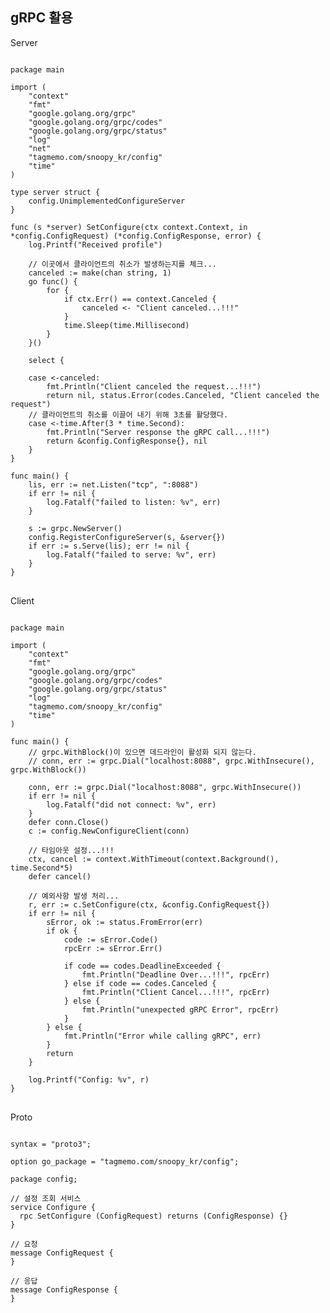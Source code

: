 gRPC 활용
-----

Server
<pre>
<code>
package main

import (
	"context"
	"fmt"
	"google.golang.org/grpc"
	"google.golang.org/grpc/codes"
	"google.golang.org/grpc/status"
	"log"
	"net"
	"tagmemo.com/snoopy_kr/config"
	"time"
)

type server struct {
	config.UnimplementedConfigureServer
}

func (s *server) SetConfigure(ctx context.Context, in *config.ConfigRequest) (*config.ConfigResponse, error) {
	log.Printf("Received profile")

	// 이곳에서 클라이언트의 취소가 발생하는지를 체크...
	canceled := make(chan string, 1)
	go func() {
		for {
			if ctx.Err() == context.Canceled {
				canceled <- "Client canceled...!!!"
			}
			time.Sleep(time.Millisecond)
		}
	}()

	select {

	case <-canceled:
		fmt.Println("Client canceled the request...!!!")
		return nil, status.Error(codes.Canceled, "Client canceled the request")
	// 클라이언트의 취소를 이끌어 내기 위해 3초를 활당했다.
	case <-time.After(3 * time.Second):
		fmt.Println("Server response the gRPC call...!!!")
		return &config.ConfigResponse{}, nil
	}
}

func main() {
	lis, err := net.Listen("tcp", ":8088")
	if err != nil {
		log.Fatalf("failed to listen: %v", err)
	}

	s := grpc.NewServer()
	config.RegisterConfigureServer(s, &server{})
	if err := s.Serve(lis); err != nil {
		log.Fatalf("failed to serve: %v", err)
	}
}
</code>
</pre>

Client

<pre>
<code>
package main

import (
	"context"
	"fmt"
	"google.golang.org/grpc"
	"google.golang.org/grpc/codes"
	"google.golang.org/grpc/status"
	"log"
	"tagmemo.com/snoopy_kr/config"
	"time"
)

func main() {
	// grpc.WithBlock()이 있으면 데드라인이 활성화 되지 않는다.
	// conn, err := grpc.Dial("localhost:8088", grpc.WithInsecure(), grpc.WithBlock())

	conn, err := grpc.Dial("localhost:8088", grpc.WithInsecure())
	if err != nil {
		log.Fatalf("did not connect: %v", err)
	}
	defer conn.Close()
	c := config.NewConfigureClient(conn)

	// 타임아웃 설정...!!!
	ctx, cancel := context.WithTimeout(context.Background(), time.Second*5)
	defer cancel()

	// 예외사항 발생 처리...
	r, err := c.SetConfigure(ctx, &config.ConfigRequest{})
	if err != nil {
		sError, ok := status.FromError(err)
		if ok {
			code := sError.Code()
			rpcErr := sError.Err()

			if code == codes.DeadlineExceeded {
				fmt.Println("Deadline Over...!!!", rpcErr)
			} else if code == codes.Canceled {
				fmt.Println("Client Cancel...!!!", rpcErr)
			} else {
				fmt.Println("unexpected gRPC Error", rpcErr)
			}
		} else {
			fmt.Println("Error while calling gRPC", err)
		}
		return
	}

	log.Printf("Config: %v", r)
}
</code>
</pre>

Proto

<pre>
<code>
syntax = "proto3";

option go_package = "tagmemo.com/snoopy_kr/config";

package config;

// 설정 조회 서비스
service Configure {
  rpc SetConfigure (ConfigRequest) returns (ConfigResponse) {}
}

// 요청
message ConfigRequest {
}

// 응답
message ConfigResponse {
}
</code>
</pre>